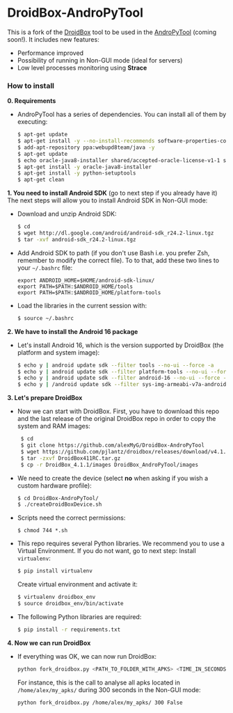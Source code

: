 # DroidBox-AndroPyTool

This is a fork of the [DroidBox](https://github.com/pjlantz/droidbox) tool to be used in the [AndroPyTool](https://github.com/AIDA-UAM/AndroPyTool) (coming soon!). It includes new features:
  - Performance improved
  - Possibility of running in Non-GUI mode (ideal for servers)
  - Low level processes monitoring using **Strace**

### How to install

**0. Requirements**
- AndroPyTool has a series of dependencies. You can install all of them by executing:
    ```sh
    $ apt-get update
    $ apt-get install -y --no-install-recommends software-properties-common wget git lib32gcc1 lib32ncurses5 lib32stdc++6 lib32z1 libc6-i386 libgl1-mesa-dev python-pip python-dev gcc python-tk curl
    $ add-apt-repository ppa:webupd8team/java -y
    $ apt-get update
    $ echo oracle-java8-installer shared/accepted-oracle-license-v1-1 select true | /usr/bin/debconf-set-selections
    $ apt-get install -y oracle-java8-installer
    $ apt-get install -y python-setuptools
    $ apt-get clean
    ```

**1. You need to install Android SDK** (go to next step if you already have it)
The next steps will allow you to install Android SDK in Non-GUI mode:
- Download and unzip Android SDK:
    ```sh
    $ cd
    $ wget http://dl.google.com/android/android-sdk_r24.2-linux.tgz
    $ tar -xvf android-sdk_r24.2-linux.tgz
    ```

- Add Android SDK to path (if you don't use Bash i.e. you prefer Zsh, remember to modify the correct file). To to that, add these two lines to your `~/.bashrc` file:
    ```
    export ANDROID_HOME=$HOME/android-sdk-linux/
    export PATH=$PATH:$ANDROID_HOME/tools
    export PATH=$PATH:$ANDROID_HOME/platform-tools
    ```
- Load the libraries in the current session with:

    ```sh
    $ source ~/.bashrc
    ```
**2. We have to install the Android 16 package**
- Let's install Android 16, which is the version supported by DroidBox (the platform and system image):

    ```sh
    $ echo y | android update sdk --filter tools --no-ui --force -a
    $ echo y | android update sdk --filter platform-tools --no-ui --force -a
    $ echo y | android update sdk --filter android-16 --no-ui --force -a
    $ echo y | /android update sdk --filter sys-img-armeabi-v7a-android-16 --no-ui -a
    ```
**3. Let's prepare DroidBox**
- Now we can start with DroidBox. First, you have to download this repo and the last release of the original DroidBox repo in order to copy the system and RAM images:
   ```sh
    $ cd
    $ git clone https://github.com/alexMyG/DroidBox-AndroPyTool
    $ wget https://github.com/pjlantz/droidbox/releases/download/v4.1.1/DroidBox411RC.tar.gz
    $ tar -zxvf DroidBox411RC.tar.gz
    $ cp -r DroidBox_4.1.1/images DroidBox_AndroPyTool/images
    ``` 
- We need to create the device (select **no** when asking if you wish a custom hardware profile):
    ```sh
    $ cd DroidBox-AndroPyTool/
    $ ./createDroidBoxDevice.sh
    ```
- Scripts need the correct permissions:
    ```
    $ chmod 744 *.sh
    ```
- This repo requires several Python libraries. We recommend you to use a Virtual Environment. If you do not want, go to next step:
    Install `virtualenv`:
    ```sh
    $ pip install virtualenv
    ```
    Create virtual environment and activate it:
    ```sh
    $ virtualenv droidbox_env
    $ source droidbox_env/bin/activate
    ```
- The following Python libraries are required:
    ```sh
    $ pip install -r requirements.txt
    ```
**4. Now we can run DroidBox**
- If everything was OK, we can now run DroidBox:
    ```sh
    python fork_droidbox.py <PATH_TO_FOLDER_WITH_APKS> <TIME_IN_SECONDS> <GUI_MODE:_False_or_True>
    ```
    For instance, this is the call to analyse all apks located in `/home/alex/my_apks/` during 300 seconds in the Non-GUI mode:
    ```sh
    python fork_droidbox.py /home/alex/my_apks/ 300 False
    ```
    

